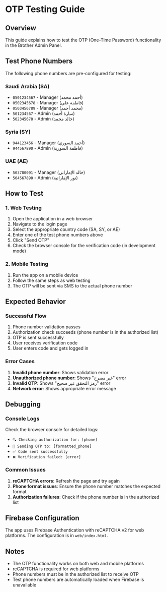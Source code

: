 # OTP Testing Guide

## Overview
This guide explains how to test the OTP (One-Time Password) functionality in the Brother Admin Panel.

## Test Phone Numbers
The following phone numbers are pre-configured for testing:

### Saudi Arabia (SA)
- `0501234567` - Manager (أحمد محمد)
- `0502345678` - Manager (فاطمة علي)  
- `0503456789` - Manager (محمد أحمد)
- `501234567` - Admin (سارة أحمد)
- `502345678` - Admin (خالد محمد)

### Syria (SY)
- `944123456` - Manager (أحمد السوري)
- `944567890` - Admin (فاطمة السورية)

### UAE (AE)
- `503780091` - Manager (خالد الإماراتي)
- `504567890` - Admin (نور الإماراتية)

## How to Test

### 1. Web Testing
1. Open the application in a web browser
2. Navigate to the login page
3. Select the appropriate country code (SA, SY, or AE)
4. Enter one of the test phone numbers above
5. Click "Send OTP"
6. Check the browser console for the verification code (in development mode)

### 2. Mobile Testing
1. Run the app on a mobile device
2. Follow the same steps as web testing
3. The OTP will be sent via SMS to the actual phone number

## Expected Behavior

### Successful Flow
1. Phone number validation passes
2. Authorization check succeeds (phone number is in the authorized list)
3. OTP is sent successfully
4. User receives verification code
5. User enters code and gets logged in

### Error Cases
1. **Invalid phone number**: Shows validation error
2. **Unauthorized phone number**: Shows "غير مصرح" error
3. **Invalid OTP**: Shows "رمز التحقق غير صحيح" error
4. **Network error**: Shows appropriate error message

## Debugging

### Console Logs
Check the browser console for detailed logs:
- `🔍 Checking authorization for: [phone]`
- `📱 Sending OTP to: [formatted_phone]`
- `✅ Code sent successfully`
- `❌ Verification failed: [error]`

### Common Issues
1. **reCAPTCHA errors**: Refresh the page and try again
2. **Phone format issues**: Ensure the phone number matches the expected format
3. **Authorization failures**: Check if the phone number is in the authorized list

## Firebase Configuration
The app uses Firebase Authentication with reCAPTCHA v2 for web platforms. The configuration is in `web/index.html`.

## Notes
- The OTP functionality works on both web and mobile platforms
- reCAPTCHA is required for web platforms
- Phone numbers must be in the authorized list to receive OTP
- Test phone numbers are automatically loaded when Firebase is unavailable
